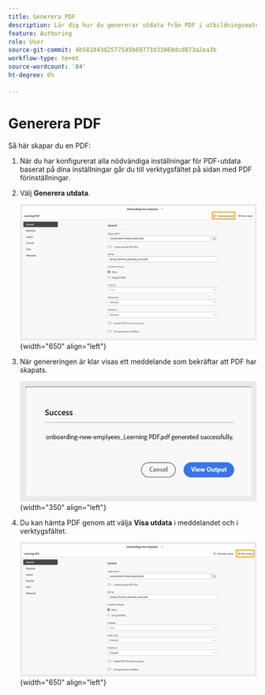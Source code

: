 ```yaml
---
title: Generera PDF
description: Lär dig hur du genererar utdata från PDF i utbildningsmaterial.
feature: Authoring
role: User
source-git-commit: 4b581043d2577545b69773d33869dcd873a2ea3b
workflow-type: tm+mt
source-wordcount: '84'
ht-degree: 0%

---
```


# Generera PDF

Så här skapar du en PDF:

1. När du har konfigurerat alla nödvändiga inställningar för PDF-utdata baserat på dina inställningar går du till verktygsfältet på sidan med PDF förinställningar.
1. Välj **Generera utdata**.

   ![](assets/generate-output-pdf.png){width="650" align="left"}

1. När genereringen är klar visas ett meddelande som bekräftar att PDF har skapats.

   ![](assets/learning-pdf-generated.png){width="350" align="left"}

1. Du kan hämta PDF genom att välja **Visa utdata** i meddelandet och i verktygsfältet.

   ![](assets/view-output.png){width="650" align="left"}





